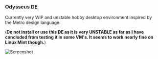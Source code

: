 ### Odysseus DE
Currently very WIP and unstable hobby desktop environment inspired by the Metro design language.

(**Do not install or use this DE as it is very UNSTABLE as far as I have concluded from testing it in some VM's. It seems to work nearly fine on Linux Mint though.**)

![Screenshot](https://raw.githubusercontent.com/sdkjkdjdkjdjd/odysseus/master/screenshot.png?token=GHSAT0AAAAAACRANUQRFQETSJS3LRWEXQ2UZQ6WOLQ)
